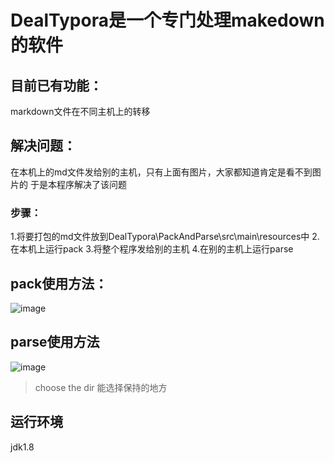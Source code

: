 # DealTypora是一个专门处理makedown的软件
## 目前已有功能：
markdown文件在不同主机上的转移
## 解决问题：
在本机上的md文件发给别的主机，只有上面有图片，大家都知道肯定是看不到图片的
于是本程序解决了该问题
### 步骤：
1.将要打包的md文件放到DealTypora\PackAndParse\src\main\resources中
2.在本机上运行pack
3.将整个程序发给别的主机
4.在别的主机上运行parse

## pack使用方法：
![image](https://user-images.githubusercontent.com/101155146/203324402-7e909b30-3019-4409-bc3c-516dead5b0ad.png)

## parse使用方法
![image](https://user-images.githubusercontent.com/101155146/203324878-7a135707-b68e-4ff8-8820-f891521e1e47.png)
> choose the dir 能选择保持的地方
## 运行环境
jdk1.8


